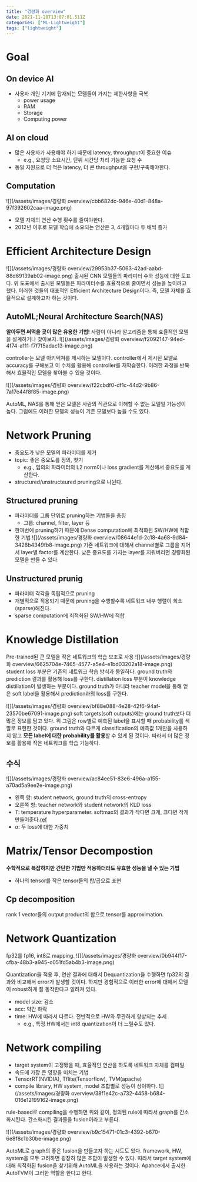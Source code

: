 ```yaml
---
title: "경량화 overview"
date: 2021-11-28T13:07:01.511Z
categories: ["ML-Lightweight"]
tags: ["lightweight"]
---
```

# Goal
## On device AI
- 사용자 개인 기기에 탑재되는 모델들이 가지는 제한사항을 극복
  - power usage
  - RAM
  - Storage
  - Computing power
## AI on cloud
- 많은 사용자가 사용해야 하기 때문에 latency, throughput이 중요한 이슈
  - e.g., 요청당 소요시간, 단위 시간당 처리 가능한 요청 수
- 동일 자원으로 더 적은 latency, 더 큰 throughput을 구현/구축해야한다.

## Computation
![](/assets/images/경량화 overview/cbb682dc-946e-40d1-848a-97f392602caa-image.png)
- 모델 자체의 연산 수행 횟수를 줄여야한다.
- 2012년 이후로 모델 학습에 소요되는 연산은 3, 4개월마다 두 배씩 증가


# Efficient Architecture Design
![](/assets/images/경량화 overview/29953b37-5063-42ad-aabd-88d69139ab02-image.png)
출시된 CNN 모델들의 파라미터 수와 성능에 대한 도표다. 위 도표에서 출시된 모델들은 파라미터수를 효율적으로 줄이면서 성능을 높이려고 했다. 이러한 것들의 대표적인 Efficient Architecture Design이다. 즉, 모델 자체를 효율적으로 설계하고자 하는 것이다.

## AutoML;Neural Architecture Search(NAS)
**알아두면 써먹을 곳이 많은 유용한 기법!**
사람이 아니라 알고리즘을 통해 효율적인 모델을 설계하거나 찾아보자.
![](/assets/images/경량화 overview/f2092147-94ed-4f74-a111-f7f7f5adac13-image.png)

controller는 모델 아키텍쳐를 제시하는 모델이다. controller에서 제시된 모델로 accuracy를 구해보고 이 수치를 활용해 controller를 재학습한다. 이러한 과정을 반복해서 효율적인 모델을 찾아볼 수 있을 것이다.

![](/assets/images/경량화 overview/f22cbdf0-df1c-44d2-9b86-7a17e44f8f85-image.png)

AutoML, NAS를 통해 얻은 모델은 사람의 직관으로 이해할 수 없는 모델일 가능성이 높다. 그럼에도 이러한 모델의 성능이 기존 모델보다 높을 수도 있다. 


# Network Pruning

- 중요도가 낮은 모델의 파라미터를 제거
- topic: 좋은 중요도를 정의, 찾기
  - e.g., 임의의 파라미터의 L2 norm이나 loss gradient를 계산해서 중요도를 계산한다.
- structured/unstructeured pruning으로 나뉜다.

## Structured pruning
- 파라미터를 그룹 단위로 pruning하는 기법들을 총칭
  - 그룹: channel, filter, layer 등
- 한꺼번에 pruning하기 때문에 Dense computation에 최적화된 SW/HW에 적합한 기법
![](/assets/images/경량화 overview/08644e1d-2c18-4a68-9d84-3428b4349fb8-image.png)
기존 네트워크에 대해서 channel별로 그룹을 지어서 layer별 factor를 계산한다. 낮은 중요도를 가지는 layer를 지워버리면 경량화된 모델을 만들 수 있다.


## Unstructured prunig
- 파라미터 각각을 독립적으로 pruning
- 개별적으로 적용되기 때문에 pruning을 수행할수록 네트워크 내부 행렬이 희소(sparse)해진다.
- sparse computation에 최적화된 SW/HW에 적합

# Knowledge Distillation
Pre-trained된 큰 모델을 작은 네트워크의 학습 보조로 사용
![](/assets/images/경량화 overview/6625704e-7465-4577-a5e4-e1bd03202a18-image.png)
student loss 부분은 기존의 네트워크 학습 방식과 동일하다. ground truth와 prediction 결과를 활용해 loss를 구한다.
distillation loss 부분이 knowledge distillation이 발생하는 부분이다. ground truth가 아니라 teacher model을 통해 얻은 soft label을 활용해서 prediction과의 loss를 구한다. 

![](/assets/images/경량화 overview/bf88e088-4e28-42f6-94af-23570be67091-image.png)
soft targets(soft outputs)에는 ground truth보다 더 많은 정보를 담고 있다. 위 그림은 row별로 예측된 label을 표시할 때 probability를 색깔로 표현한 것이다. ground truth와 다르게 classification의 예측값 1개만을 사용하지 않고 **모든 label에 대한 probability를 활용**할 수 있게 된 것이다. 
따라서 더 많은 정보를 활용해 작은 네트워크를 학습 가능하다. 

## 수식
![](/assets/images/경량화 overview/ac84ee51-83e6-496a-a155-a70ad5a9ee2e-image.png)
- 왼쪽 항: student network, ground truth의 cross-entropy
- 오른쪽 항: teacher network와 student network의 KLD loss
- $T$: temperature hyperparameter. softmax의 결과가 작다면 크게, 크다면 작게 만들어준다.[ref](https://light-tree.tistory.com/196)
- $\alpha$: 두 loss에 대한 가중치




# Matrix/Tensor Decompostion
**수학적으로 복잡하지만 간단한 기법만 적용하더라도 유효한 성능을 낼 수 있는 기법**
- 하나의 tensor를 작은 tensor들의 합/곱으로 표현
## Cp decomposition
rank 1 vector들의 output product의 합으로 tensor를 approximation.




# Network Quantization
fp32를 fp16, int8로 mapping.
![](/assets/images/경량화 overview/0b944f17-cfba-48b3-a945-c051fd5ab4b3-image.png)

Quantization을 적용 후, 연산 결과에 대해서 Dequantization을 수행하면 fp32의 결과와 비교해서 error가 발생할 것이다. 하지만 경험적으로 이러한 error에 대해서 모델이 robust하게 잘 동작한다고 알려져 있다.

- model size: 감소
- acc: 약간 하락
- time: HW에 따라서 다르다. 전반적으로 HW와 무관하게 향상되는 추세
  - e.g., 특정 HW에서는 int8 quantization이 더 느릴수도 있다.


# Network compiling
- target system이 고정됐을 때, 효율적인 연산을 하도록 네트워크 자체를 컴파일.
- 속도에 가장 큰 영향을 미치는 기법
- TensorRT(NVIDIA), Tflite(Tensorflow), TVM(apache)
- compile library, HW system, model 조합별로 성능이 상이하다.
![](/assets/images/경량화 overview/38f1e42c-a732-4458-b684-016e12199162-image.png)

rule-based로 compiling을 수행하면 위와 같이, 정의된 rule에 따라서 graph를 간소화시킨다. 간소화시킨 결과물을 fusion이라고 부른다.

![](/assets/images/경량화 overview/b9c15471-01c3-4392-b670-6e8f8c1b30be-image.png)

AutoML로 graph의 좋은 fusion을 만들고자 하는 시도도 있다. framework, HW, system을 모두 고려하면 굉장히 많은 조합이 발생할 수 있다. 따라서 target system에 대해 최적화된 fusion을 찾기위해 AutoML을 사용하는 것이다. Apahce에서 출시한 AutoTVM이 그러한 역할을 한다고 한다.